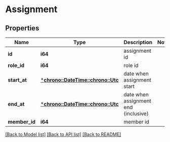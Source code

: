 # Assignment

## Properties
Name | Type | Description | Notes
------------ | ------------- | ------------- | -------------
**id** | **i64** | assignment id | 
**role_id** | **i64** | role id | 
**start_at** | [***chrono::DateTime::<chrono::Utc>**](date.md) | date when assignment start | 
**end_at** | [***chrono::DateTime::<chrono::Utc>**](date.md) | date when assignment end (inclusive) | 
**member_id** | **i64** | member id | 

[[Back to Model list]](../README.md#documentation-for-models) [[Back to API list]](../README.md#documentation-for-api-endpoints) [[Back to README]](../README.md)



